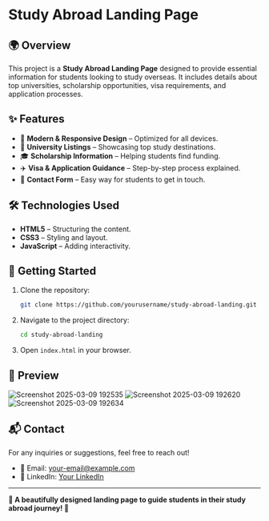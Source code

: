 # Study Abroad Landing Page

## 🌍 Overview
This project is a **Study Abroad Landing Page** designed to provide essential information for students looking to study overseas. It includes details about top universities, scholarship opportunities, visa requirements, and application processes.

## ✨ Features
- 📌 **Modern & Responsive Design** – Optimized for all devices.
- 🏫 **University Listings** – Showcasing top study destinations.
- 🎓 **Scholarship Information** – Helping students find funding.
- ✈️ **Visa & Application Guidance** – Step-by-step process explained.
- 📄 **Contact Form** – Easy way for students to get in touch.

## 🛠️ Technologies Used
- **HTML5** – Structuring the content.
- **CSS3** – Styling and layout.
- **JavaScript** – Adding interactivity.

## 🚀 Getting Started
1. Clone the repository:
   ```bash
   git clone https://github.com/yourusername/study-abroad-landing.git
   ```
2. Navigate to the project directory:
   ```bash
   cd study-abroad-landing
   ```
3. Open `index.html` in your browser.

## 📸 Preview
![Screenshot 2025-03-09 192535](https://github.com/user-attachments/assets/83674433-d442-4ca0-8104-2a5440a3a634)
![Screenshot 2025-03-09 192620](https://github.com/user-attachments/assets/80740896-6116-4742-8a5e-394c06c8bb6b)
![Screenshot 2025-03-09 192634](https://github.com/user-attachments/assets/6b7bdece-1793-47a3-bc28-d4374517a331)


## 📬 Contact
For any inquiries or suggestions, feel free to reach out!
- 📧 Email: [your-email@example.com](mailto:gow636333@gmail.com)
- 🔗 LinkedIn: [Your LinkedIn](https://www.linkedin.com/in/gowtham-r-317ab527b)

---
**🔹 A beautifully designed landing page to guide students in their study abroad journey! 🌟**

